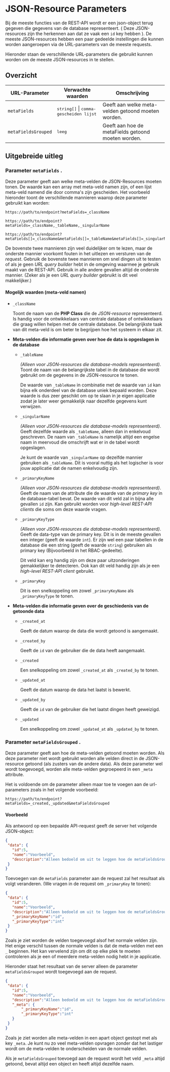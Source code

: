 #  JSON-Resource Parameters

Bij de meeste functies van de REST-API wordt er een json-object terug gegeven die gegevens van de database
representeert. ( Deze JSON-resources zijn the herkennen aan dat ze vaak een `id` key hebben ). De meeste
JSON-resources hebben een paar gedeelde instellingen die kunnen worden aangeroepen via de URL-parameters van de 
meeste requests.

Hieronder staan de verschillende URL-parameters die gebruikt kunnen worden om de meeste JSON-resources
in te stellen.

## Overzicht

<table>
    <thead>
        <tr>
            <th>URL-Parameter</th>
            <th>Verwachte waarden</th>
            <th>Omschrijving</th>
        </tr>
    </thead>
    <tbody>
        <tr>
            <td><code>metaFields</code></td>
            <td><tt>string[]</tt> | <tt>comma-gescheiden lijst</tt></td>
            <td>Geeft aan welke meta-velden getoond moeten worden.</td>
        </tr>
        <tr>
            <td><code>metaFieldsGrouped</code></td>
            <td><tt>leeg</tt></td>
            <td>Geeft aan hoe de metaFields getoond moeten worden.</td>
        </tr>
    </tbody>
</table>

## Uitgebreide uitleg

### Parameter `metaFields` .

Deze parameter geeft aan welke meta-velden de JSON-Resources moeten tonen. De waarde kan een array met meta-veld namen
zijn, of een lijst meta-veld namend die door comma's zijn gescheiden. Het voorbeeld hieronder toont de verschillende
mannieren waarop deze parameter gebruikt kan worden:

```
https://path/to/endpoint?metaFields=_className

https://path/to/endpoint?metaFields=_className,_tableName,_singularName

https://path/to/endpoint?metaFields[]=_className&metaFields[]=_tableName&metaFields[]=_singularName
```

De bovenste twee mannieren zijn veel duidelijker om te lezen, maar de onderste mannier voorkomt fouten in het uitlezen
en versturen van de *request*. Gebruik de bovenste twee mannieren om snel dingen uit te testen of als je geen 
*URL query builder* hebt in de omgeving waarmee je gebruik maakt van de REST-API. Gebruik in alle andere gevallen
altijd de onderste mannier. (Zeker als je een *URL query builder* gebruikt is dit veel makkelijker.)

#### Mogelijk waarden (meta-veld namen)

- `_className`

  Toont de naam van de **PHP Class** die de *JSON-resource* representeerd. Is handig voor
  de ontwikkelaars van centrale database of ontwikkelaars die graag willen helpen met de centrale database. De
  belangrijkste taak van dit meta-veld is om beter te begrijpen hoe het systeem in elkaar zit.
  
- **Meta-velden die informatie geven over hoe de data is opgeslagen in de database**
    - `_tableName`  
    
      *(Alleen voor JSON-resources die database-models representeerd)*. Toont de naam van
      de belangrijkste tabel in de database die wordt gebruikt om de gegevens in de JSON-resource te tonen.
      
      De waarde van `_tableName` in combinatie met de waarde van `id` kan bijna elk onderdeel van de database uniek
      bepaald worden. Deze waarde is dus zeer geschikt om op te slaan in je eigen applicatie zodat je later weer
      gemakkelijk naar dezelfde gegevens kunt verwijzen.
      
    - `_singularName`
    
      *(Alleen voor JSON-resources die database-models representeerd)*. Geeft dezelfde waarde als `_tableName`, alleen 
      dan in enkelvoud geschreven. De naam van `_tableName` is namelijk altijd een engelse naam in meervoud die omschrijft 
      wat er in de tabel wordt opgeslagen. 
      
      Je kunt de waarde van `_singularName` op dezelfde mannier gebruiken als `_tableName`. Dit is vooral nuttig als het 
      logischer is voor jouw applicatie dat de namen enkelvoudig zijn.
      
    - `_primaryKeyName`
    
      *(Alleen voor JSON-resources die database-models representeerd)*. Geeft de naam van de attribute die de waarde van
      de *primary key* in de database-tabel bevat. De waarde van dit veld zal in bijna alle gevallen `id` zijn. Kan
      gebruikt worden voor *high-level REST-API clients* die soms om deze waarde vragen.
      
    - `_primaryKeyType`
    
      *(Alleen voor JSON-resources die database-models representeerd)*. Geeft de data-type van de primary key. Dit is
      in de meeste gevallen een integer (geeft de waarde `int`). Er zijn wel een paar tabellen in de database die een
      string (geeft de waarde `string`) gebruiken als primary key (Bijvoorbeeld in het RBAC-gedeelte).
      
      Dit veld kan erg handig zijn om deze paar uitzonderingen gemakkelijker te detecteren. Ook kan dit veld handig
      zijn als je een *high-level REST-API client* gebruikt.
      
    - `_primaryKey`
      
      Dit is een snelkoppeling om zowel `_primaryKeyName` als `_primaryKeyType` te tonen.

- **Meta-velden die informatie geven over de geschiedenis van de getoonde data**
  
    - `_created_at`
    
      Geeft de datum waarop de data die wordt getoond is aangemaakt.
      
    - `_created_by`
    
      Geeft de `id` van de gebruiker die de data heeft aangemaakt.
      
    - `_created`
    
      Een snelkoppeling om zowel `_created_at` als `_created_by` te tonen.
        
    - `_updated_at`
    
      Geeft de datum waarop de data het laatst is bewerkt.
      
    - `_updated_by`
    
      Geeft de `id` van de gebruiker die het laatst dingen heeft geweizigd.
      
    - `_updated`
    
      Een snelkoppeling om zowel `_updated_at` als `_updated_by` te tonen.
 
 
 
 
 
 ### Parameter `metaFieldsGrouped` .
 
 Deze parameter geeft aan hoe de meta-velden getoond moeten worden. Als deze parameter niet wordt gebruikt worden
 alle velden direct in de JSON-resource getoond (als zusters van de andere data). Als deze parameter wel wordt
 toegevoegd, worden alle meta-velden gegroepeerd in een `_meta` attribute.
 
 Het is voldoende om de parameter alleen maar toe te voegen aan de url-parameters zoals in het volgende voorbeeld:
 
 ```
https://path/to/endpoint?metaFields=_created,_updated&metaFieldsGrouped
```
 
#### Voorbeeld

Als antwoord op een bepaalde API-request geeft de server het volgende JSON-object:
 
 ```json
{
  "data": {
    "id":5,
    "name":"Voorbeeld",
    "description":"Alleen bedoeld om uit te leggen hoe de metaFieldsGrouped parameter werkt."
  }
}
```

Toevoegen van de `metaFields` parameter aan de request zal het resultaat als volgt veranderen. (We vragen in de
request om `_primaryKey` te tonen):

 ```json
{
  "data": {
    "id":5,
    "name":"Voorbeeld",
    "description":"Alleen bedoeld om uit te leggen hoe de metaFieldsGrouped parameter werkt.",
    "_primaryKeyName":"id",
    "_primaryKeyType":"int"
  }
}
```

Zoals je ziet worden de velden toegevoegd alsof het normale velden zijn. Het enige verschil tussen de normale
velden is dat de meta-velden met een `_` beginnen. Het kan vervelend zijn om dit op elke plek te moeten controleren
als je een of meerdere meta-velden nodig hebt in je applicatie.

Hieronder staat het resultaat van de server alleen de parameter `metaFieldsGrouped` wordt toegevoegd aan de request.

 ```json
{
  "data": {
    "id":5,
    "name":"Voorbeeld",
    "description":"Alleen bedoeld om uit te leggen hoe de metaFieldsGrouped parameter werkt.",
    "_meta": {
        "_primaryKeyName":"id",
        "_primaryKeyType":"int"
    }
  }
}
```

Zoals je ziet worden alle meta-velden in een apart object gestopt met als key `_meta`. Je kunt nu zo veel
meta-velden opvragen zonder dat het lastiger wordt om de meta-velden te onderscheiden van de normale velden.

Als je `metaFieldsGrouped` toevoegd aan de request wordt het veld `_meta` altijd getoond, bevat altijd een object
en heeft altijd dezelfde naam.